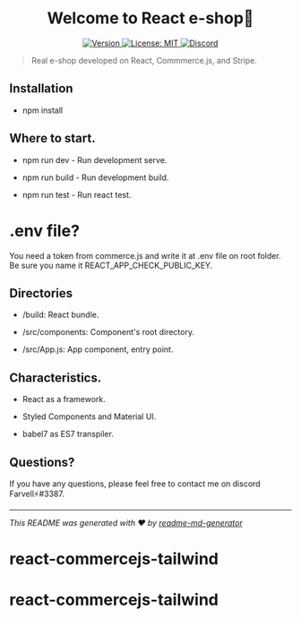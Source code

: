 <h1 align="center">Welcome to React e-shop👋</h1>
<p align="center">
  <a href="#" target="_blank">
  <img alt="Version" src="https://img.shields.io/badge/version-2.0.1-blue.svg?cacheSeconds=2592000" />
    </a>
  <a href="#" target="_blank">
    <img alt="License: MIT" src="https://img.shields.io/badge/License-MIT-green.svg" />
  </a>
 <a href="https://discord.gg/tpNtcJHw" target="_blank"><img src="https://img.shields.io/badge/discord-online-brightgreen.svg" alt="Discord"/></a>
</p>

> Real e-shop developed on React, Commmerce.js, and Stripe.

## Installation

- npm install

## Where to start.

- npm run dev - Run development serve.

- npm run build - Run development build.

- npm run test - Run react test.


# .env file?
You need a token from commerce.js and write it at .env file on root folder. Be sure you name it REACT_APP_CHECK_PUBLIC_KEY.


## Directories

- /build: React bundle.

- /src/components: Component's root directory.

- /src/App.js: App component, entry point.


## Characteristics.

- React as a framework.

- Styled Components and Material UI.

- babel7 as ES7 transpiler.


## Questions?

If you have any questions, please feel free to contact me on discord Farvell⚡#3387.

***
_This README was generated with ❤️ by [readme-md-generator](https://github.com/kefranabg/readme-md-generator)_
# react-commercejs-tailwind
# react-commercejs-tailwind
